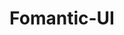 ---
blog: https://medium.com/@fomantic
git: https://github.com/fomantic/Fomantic-UI
logohandle: fomantic-ui
sort: fomantic-ui
title: Fomantic-UI
twitter: https://x.com/fomanticui
website: https://fomantic-ui.com/
---
